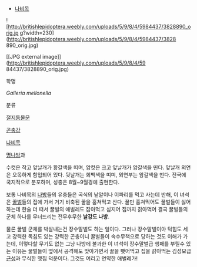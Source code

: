   * [나비목](%EB%82%98%EB%B9%84%EB%AA%A9.md)  

![http://britishlepidoptera.weebly.com/uploads/5/9/8/4/5984437/3828890_orig.jp
g?width=230](http://britishlepidoptera.weebly.com/uploads/5/9/8/4/5984437/3828
890_orig.jpg)

[[JPG external image]](http://britishlepidoptera.weebly.com/uploads/5/9/8/4/59
84437/3828890_orig.jpg)

학명

_Galleria mellonella_

분류

[절지동물문](%EC%A0%88%EC%A7%80%EB%8F%99%EB%AC%BC%EB%AC%B8.md)

[곤충강](%EA%B3%A4%EC%B6%A9%EA%B0%95.md)

[나비목](%EB%82%98%EB%B9%84%EB%AA%A9.md)

[명나방](%EB%AA%85%EB%82%98%EB%B0%A9.md)과

  
수컷은 작고 앞날개가 황갈색을 띠며, 암컷은 크고 앞날개가 암갈색을 띤다. 앞날개 외연은 오목하게 함입되어 있다. 뒷날개는 회백색을 띠며,
외연부는 암갈색을 띤다. 전국에 국지적으로 분포하며, 성충은 8월~9월경에 출현한다.

보통 나비목의 [나방](%EB%82%98%EB%B0%A9.md)들의 유충들은 곡식의 낱알이나 이파리를 먹고 사는데 반해, 이 녀석은
[꿀벌](%EA%BF%80%EB%B2%8C.md)들의 집에 가서 거기 비축된 꿀을 훔쳐먹고 산다. 꿀만 훔쳐먹어도 꿀벌들이 싫어하는데
한술 더 떠서 꿀벌의 애벌레도 잡아먹고 심지어 집까지 갉아먹어 결국 꿀벌들의 군체 하나를 무너뜨리는 전무후무한 **날강도 나방**.

물론 꿀벌 군체를 박살내는건 장수말벌도 하는 일이다. 그러나 장수말벌이야 턱힘도 세고 강력한 독침도 있는 강력한 곤충이니 꿀벌들이
속수무책으로 당하는 것도 이해가 가는데, 이렇다할 무기도 없는 그냥 나방에 불과한 이 녀석이 장수말벌급 행패를 부릴수 있는 이유는 꿀벌들이
옆에서 공격해도 맞아가면서 꿀을 뺏어먹고 집을 갉아먹는 김성모급 [근성](%EA%B7%BC%EC%84%B1.md)과 무식한 맷집
덕분이다. 그것도 어리고 연약한 애벌레가!

